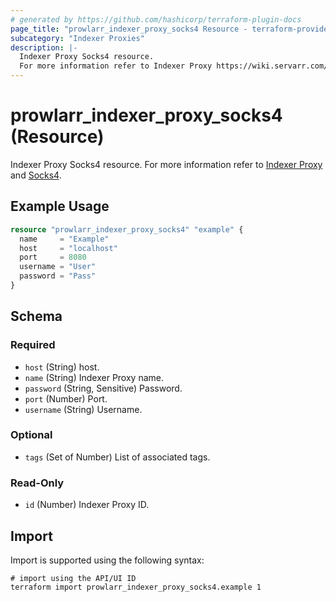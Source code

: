 ```yaml
---
# generated by https://github.com/hashicorp/terraform-plugin-docs
page_title: "prowlarr_indexer_proxy_socks4 Resource - terraform-provider-prowlarr"
subcategory: "Indexer Proxies"
description: |-
  Indexer Proxy Socks4 resource.
  For more information refer to Indexer Proxy https://wiki.servarr.com/prowlarr/settings#indexer-proxies and Socks4 https://wiki.servarr.com/prowlarr/supported#socks4.
---
```


# prowlarr_indexer_proxy_socks4 (Resource)

<!-- subcategory:Indexer Proxies -->
Indexer Proxy Socks4 resource.
For more information refer to [Indexer Proxy](https://wiki.servarr.com/prowlarr/settings#indexer-proxies) and [Socks4](https://wiki.servarr.com/prowlarr/supported#socks4).

## Example Usage

```terraform
resource "prowlarr_indexer_proxy_socks4" "example" {
  name     = "Example"
  host     = "localhost"
  port     = 8080
  username = "User"
  password = "Pass"
}
```

<!-- schema generated by tfplugindocs -->
## Schema

### Required

- `host` (String) host.
- `name` (String) Indexer Proxy name.
- `password` (String, Sensitive) Password.
- `port` (Number) Port.
- `username` (String) Username.

### Optional

- `tags` (Set of Number) List of associated tags.

### Read-Only

- `id` (Number) Indexer Proxy ID.

## Import

Import is supported using the following syntax:

```shell
# import using the API/UI ID
terraform import prowlarr_indexer_proxy_socks4.example 1
```
